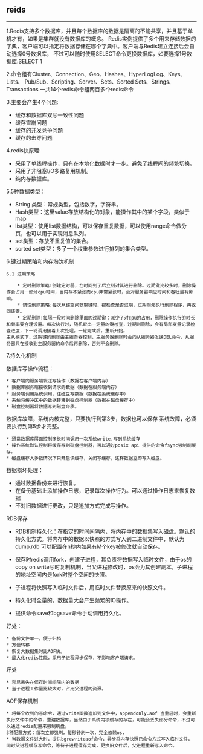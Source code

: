 ## reids

___

1.Redis支持多个数据库，并且每个数据库的数据是隔离的不能共享，并且基于单机才有，如果是集群就没有数据库的概念。
Redis实例提供了多个用来存储数据的字典，客户端可以指定将数据存储在哪个字典中。客户端与Redis建立连接后会自动选择0号数据库，
不过可以随时使用SELECT命令更换数据库，如要选择1号数据库:SELECT 1

2.命令组有Cluster、Connection、Geo、Hashes、HyperLogLog、Keys、Lists、
Pub/Sub、Scripting、Server、Sets、Sorted Sets、Strings、Transactions
一共14个redis命令组两百多个redis命令

3.主要会产生4个问题:
* 缓存和数据库双写一致性问题
* 缓存雪崩问题
* 缓存的并发竞争问题
* 缓存的击穿问题

4.redis快原理:
* 采用了单线程操作，只有在本地化数据时才一步。避免了线程间的频繁切换。
* 采用了非阻塞I/O多路复用机制。
* 纯内存数据库。

5.5种数据类型：
  * String 类型：常规类型，包括数字，字符串。
  * Hash类型：这里value存放结构化的对象，能操作其中的某个字段，类似于map
  * list类型：使用list数据结构，可以保存重复数据，可以使用range命令做分页，也可以用于实现消息队列。
  * set类型：存放不重复值的集合。
  * sorted set类型：多了一个权重参数进行排列的集合类型。

6.键过期策略和内存淘汰机制

    6.1 过期策略

        * 定时删除策略:创建定时器，在时间到了后立刻对其进行删除。过期键比较多时，删除操作会占用一部分cpu时间，当内存不紧张而cpu非常紧张时，会对服务器响应时间和吞吐量有影响。
        * 惰性删除策略:每次从键空间获取键时，都检查是否过期，过期则先执行删除程序，再返回该键。
        * 定期删除:每隔一段时间删除里面的过期键：减少了对cpu的占用，删除操作执行的时长和频率要合理设置。每次执行时，随机取出一定量的键检查，过期则删除，会有局部变量记录检查进度，下一轮调用接着上次处理，一轮完成后，重新开始。
    主从模式下，过期键的删除由主服务器控制，主服务器删除时会向从服务器发送DEL命令，从服务器只在接收到主服务器的命令后再删除，否则不会删除。

7.持久化机制

  数据库写操作流程：

    * 客户端向服务端发送写操作（数据在客户端内存）
    * 数据库服务端接收到请求的数据（数据在服务端内存）
    * 服务端调用系统调用，往磁盘写数据（数据在系统缓存中）
    * 系统将缓冲区中的数据转移到磁盘控制器（数据在磁盘缓存中）
    * 磁盘控制器将数据写到磁盘介质。

  数据库故障，系统内核完整，只要执行到第3步，数据也可以保存
  系统故障，必须要执行到第5步才完整。

    * 通常数据库层面控制多长时间调用一次系统write,写到系统缓存
    * 操作系统默认控制将缓存写到磁盘控制器，可以通过posix api 提供的命令fsync强制刷缓存。
    * 磁盘缓存大多数情况下只开启读缓存，关闭写缓存，这样数据立即写入磁盘。

  数据损坏处理：

  * 通过数据备份来进行恢复。
  * 在备份基础上添加操作日志，记录每次操作行为。可以通过操作日志来恢复数据
  * 不对旧数据进行更改，只是追加方式完成写操作。

  RDB保存

  * RDB机制持久化：在指定的时间间隔内，将内存中的数据集写入磁盘。默认的持久化方式。将内存中的数据以快照的方式写入到二进制文件中，默认为dump.rdb
  可以配置在n秒内如果有M个key被修改就自动保存。

  * 保存时redis调用fork，创建子进程，其负责将数据写入临时文件，由于os的copy on write写时复制机制，当父进程修改时，os会为其创建副本，子进程的地址空间内是fork时整个空间的快照。
  * 子进程将快照写入临时文件后，用临时文件替换原来的快照文件。
  * 持久化时全量的，数据量大会产生频繁的IO操作。
  * 提供命令save和bgsave命令手动调用持久化。

  好处：

    * 备份文件单一，便于归档
    * 方便转移
    * 恢复大数据集时比AOF快。
    * 最大化redis性能，采用子进程异步保存，不影响客户端请求。

  坏处

    * 容易丢失在保存时间间隔内的数据
    * 当子进程工作量比较大时，占用父进程的资源。

  AOF保存机制

    * 将每个收到的写命令，通过write函数追加到文件中，appendonly.aof 当重启时，会重新执行文件中的命令，重建数据库，当然由于系统内核缓存的存在，可能会丢失部分命令，不过可以通过redis配置来强制刷盘。
    3种配置方式：每次立即强刷，每秒钟刷一次，完全依赖os.
    * 当数据文件过大时，提供bgrewriteaof命令，异步将内存快照已命令方式写入临时文件，同时父进程缓存写命令，等待子进程保存完成，更换旧文件后，父进程重新写入命令。
